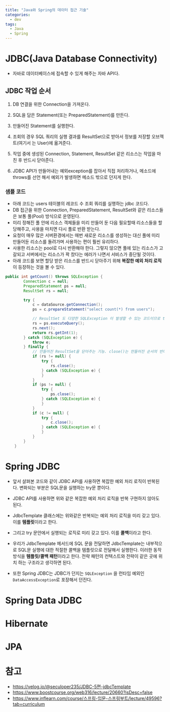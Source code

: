 ```yaml
---
title: "Java와 Spring의 데이터 접근 기술"
categories:
  - dev
tags:
  - Java
  - Spring
---
```


# JDBC(Java Database Connectivity)

- 자바로 데이터베이스에 접속할 수 있게 해주는 자바 API다. 

## JDBC 작업 순서

1. DB 연결을 위한 Connection을 가져온다.

2. SQL을 담은 Statement(또는 PreparedStatement)를 만든다.

3. 만들어진 Statement를 실행한다.

4. 조회의 경우 SQL 쿼리의 실행 결과를 ResultSet으로 받아서 정보를 저장할 오브젝트(여기서 는 User)에 옮겨준다.

5. 작업 중에 생성된 Connection, Statement, ResultSet 같은 리소스는 작업을 마친 후 반드시 닫아준다.

6. JDBC API가 만들어내는 예외exception를 잡아서 직접 처리하거나, 메소드에 throws를 선언 해서 예외가 발생하면 메소드 밖으로 던지게 한다.

### 샘플 코드 

- 아래 코드는 users 테이블의 레코드 수 조회 쿼리를 실행하는 jdbc 코드다.
- DB 접근을 위한 Connection, PreparedStatement, ResultSet와 같은 리소스들은 보통 풀(Pool) 방식으로 운영된다.
- 미리 정해진 풀 안에 리소스 객체들을 미리 만들어 둔 다음 필요할때 리소스들을 할당해주고, 사용을 마치면 다시 풀로 반환 받는다.
- 요청이 매우 많은 서버환경에서는 매번 새로운 리소스를 생성하는 대신 풀에 미리 만들어둔 리소스를 돌려가며 사용하는 편이 훨씬 유리하다. 
- 사용한 리소스는 pool로 다시 반환해야 한다. 그렇지 않으면 풀에 있는 리소스가 고갈되고 서버에서는 리소스가 꽉 찼다는 에러가 나면서 서비스가 중단될 것이다. 
- 아래 코드를 보면 할당 받은 리소스를 반드시 닫아주기 위해 **복잡한 예외 처리 로직**이 등장하는 것을 볼 수 있다. 

```java
public int getCount() throws SQLException {
        Connection c = null;
        PreparedStatement ps = null;
        ResultSet rs = null;

        try {
            c = dataSource.getConnection();
            ps = c.prepareStatement("select count(*) from users");

            // ResultSet 도 다양한 SQLException 이 발생할 수 있는 코드이므로 try 블록 안에 둬야 한다.
            rs = ps.executeQuery();
            rs.next();
            return rs.getInt(1);
        } catch (SQLException e) {
            throw e;
        } finally {
            // 만들어진 ResultSet을 닫아주는 기능. close()는 만들어진 순서의 반대로 하는 것이 원칙이다.
            if (rs != null) {
                try {
                    rs.close();
                } catch (SQLException e) {
                }
            }
            if (ps != null) {
                try {
                    ps.close();
                } catch (SQLException e) {
                }
            }
            if (c != null) {
                try {
                    c.close();
                } catch (SQLException e) {
                }
            }
        }
    }
```

# Spring JDBC

- 앞서 살펴본 코드와 같이 JDBC API를 사용하면 복잡한 예외 처리 로직이 반복된다. 변화되는 부분은 SQL문을 실행하는 try문 뿐이다.
- JDBC API를 사용하면 위와 같은 복잡한 예외 처리 로직을 반복 구현하지 않아도 된다. 
- JdbcTemplate 클래스에는 위와같은 반복되는 예외 처리 로직을 미리 갖고 있다. 이를 **템플릿**이라고 한다. 
- 그리고 try 문안에서 실행되는 로직로 미리 갖고 있다. 이를 **콜백**이라고 한다. 
- 우리가 JdbcTemplate 메서드에 SQL 문을 전달하면 JdbcTemplate는 내부적으로 SQL문 실행에 대한 적절한 콜백을 템플릿으로 전달해서 실행한다. 이러한 동작 방식을 **템플릿/콜백 패턴**이라고 한다. 전략 패턴의 컨텍스트와 전략이 같은 곳에 위치 하는 구조라고 생각하면 된다. 

- 또한 Spring JDBC는 JDBC가 던지는 `SQLException` 을 런타임 예외인  `DataAccessException`로 포장해서 던진다. 

# Spring Data JDBC 

# Hibernate

# JPA

# 참고
- https://velog.io/@seculoper235/JDBC-5편-jdbcTemplate
- https://www.boostcourse.org/web316/lecture/20660?isDesc=false
- https://www.inflearn.com/course/스프링-입문-스프링부트/lecture/49596?tab=curriculum